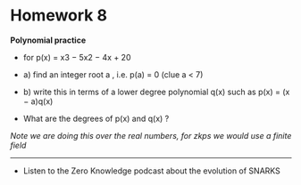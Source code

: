 # Homework 8

**Polynomial practice**

- for p(x) = x3 − 5x2 − 4x + 20

- a) find an integer root a , i.e. p(a) = 0 (clue a < 7)

- b) write this in terms of a lower degree polynomial q(x)
  such as p(x) = (x − a)q(x)

- What are the degrees of p(x) and q(x) ?

_Note we are doing this over the real numbers, for zkps we would use a finite
field_

---

- Listen to the Zero Knowledge podcast about the evolution of SNARKS
